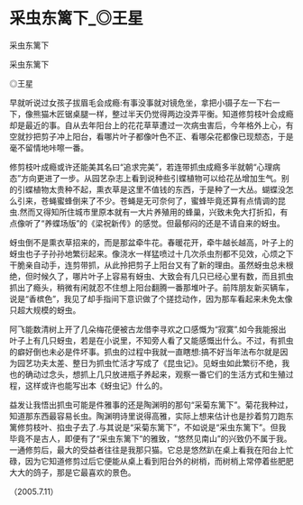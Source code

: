 # 采虫东篱下_◎王星

采虫东篱下

采虫东篱下

◎王星

早就听说过女孩子拔眉毛会成瘾:有事没事就对镜危坐，拿把小镊子左一下右一下，像熊猫木匠锯桌腿一样，整过半天仍觉得两边没弄平衡。知道修剪枝叶会成瘾却是最近的事。自从去年阳台上的花花草草遭过一次病虫害后，今年格外上心，有空就抄把剪子冲上阳台，看哪片叶子都像叶色不正、看哪朵花都像已现颓态，于是毫不留情地咔嚓一番。

修剪枝叶成瘾或许还能美其名曰“追求完美”，若连带抓虫成瘾多半就朝“心理病态”方向更进了一步。从园艺杂志上看到说种些引蝶植物可以给花丛增加生气。别的引蝶植物太贵种不起，熏衣草是这里不值钱的东西，于是种了一大丛。蝴蝶没怎么引来，苍蝇蜜蜂倒来了不少。苍蝇是无可奈何了，蜜蜂毕竟还算有点情调的昆虫.然而又得知所住城市里原本就有一大片养殖用的蜂巢，兴致未免大打折扣，有点像听了“养蝶场版”的《梁祝新传》的感觉。但最郁闷的还是不请自来的蚜虫。

蚜虫倒不是熏衣草招来的，而是那盆牵牛花。春暖花开，牵牛越长越高，叶子上的蚜虫也子子孙孙地繁衍起来。像浇水一样猛喷过十几次杀虫剂都不见效，心烦之下干脆亲自动手，连剪带抓，从此拎把剪子上阳台又有了新的理由。虽然蚜虫总未根绝，但时候久了，哪片叶子上容易有蚜虫、大致会有几只已经心里有数，而且抓虫抓出了瘾头，稍微有闲就忍不住想上阳台翻腾一番那堆叶子。前阵朋友新买辆车，说是“香槟色”，我见了却手指间下意识做了个搓捻动作，因为那车看起来未免太像只超大规模的蚜虫。

阿飞能数清树上开了几朵梅花便被古龙借李寻欢之口感慨为“寂寞”.如今我能报出叶子上有几只蚜虫，若是在小说里，不知旁人看了又能感慨出什么。不过，有抓虫的癖好倒也未必是件坏事。抓虫的过程中我就一直瞎想:搞不好当年法布尔就是因为园艺功夫太差、整日为抓虫忙活才写成了《昆虫记》。见蚜虫如此繁衍不绝，我也的确动过念头，想抓上几只放进瓶子养起来，观察一番它们的生活方式和生殖过程，这样或许也能写出本《蚜虫记》什么的。

益发让我悟出抓虫可能是件雅事的还是陶渊明的那句“采菊东篱下”。菊花我种过，知道那东西最容易长虫。陶渊明诗里说得高雅，实际上想来估计也是抄着剪刀跑东篱修剪枝叶、掐虫子去了.与其说是“采菊东篱下”，不如说是“采虫东篱下”。但我毕竟不是古人，即便有了“采虫东篱下”的雅致，“悠然见南山”的兴致仍不属于我。一通修剪后，最大的受益者往往是我那只猫。它总是悠然趴在桌上看我在阳台上忙碌，因为它知道修剪过后它便能从桌上看到阳台外的树梢，而树梢上常停着些肥肥大大的鸽子，那是它最喜欢的景色。

（2005.7.11）